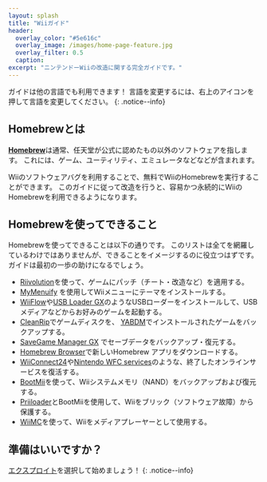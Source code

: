 ```yaml
---
layout: splash
title: "Wiiガイド"
header:
  overlay_color: "#5e616c"
  overlay_image: /images/home-page-feature.jpg
  overlay_filter: 0.5
  caption:
excerpt: "ニンテンドーWiiの改造に関する完全ガイドです。"
---
```


ガイドは他の言語でも利用できます！ 言語を変更するには、右上のアイコンを押して言語を変更してください。
{: .notice--info}

## Homebrewとは

[**Homebrew**](https://en.wikipedia.org/wiki/Homebrew_(video_games))は通常、任天堂が公式に認めたもの以外のソフトウェアを指します。 これには、ゲーム、ユーティリティ、エミュレータなどなどが含まれます。

Wiiのソフトウェアバグを利用することで、無料でWiiのHomebrewを実行することができます。 このガイドに従って改造を行うと、容易かつ永続的にWiiのHomebrewを利用できるようになります。

## Homebrewを使ってできること

Homebrewを使ってできることは以下の通りです。 このリストは全てを網羅しているわけではありませんが、できることをイメージするのに役立つはずです。ガイドは最初の一歩の助けになるでしょう。

- [Riivolution](http://www.wiibrew.org/wiki/Riivolution)を使って、ゲームにパッチ（チート・改造など）を適用する。
- [MyMenuify](themes) を使用してWiiメニューにテーマをインストールする。
- [WiiFlow](wiiflow)や[USB Loader GX](usbloadergx)のようなUSBローダーをインストールして、USBメディアなどからお好みのゲームを起動する。
- [CleanRip](/dump-games)でゲームディスクを、 [YABDM](dump-wads)でインストールされたゲームをバックアップする。
- [SaveGame Manager GX](https://wiidatabase.de/downloads/wii-tools/savegame-manager-gx-beta/) でセーブデータをバックアップ・復元する。
- [Homebrew Browser](hbb)で新しいHomebrew アプリをダウンロードする。
- [WiiConnect24](riiconnect24)や[Nintendo WFC services](wiimmfi)のような、終了したオンラインサービスを復活する。
- [BootMii](bootmii)を使って、Wiiシステムメモリ（NAND）をバックアップおよび復元する。
- [Priiloader](priiloader)とBootMiiを使用して、Wiiをブリック（ソフトウェア故障）から保護する。
- [WiiMC](https://oscwii.org/library/app/wiimc-ss)を使って、Wiiをメディアプレーヤーとして使用する。


## 準備はいいですか？

[エクスプロイト](get-started)を選択して始めましょう！
{: .notice--info}
